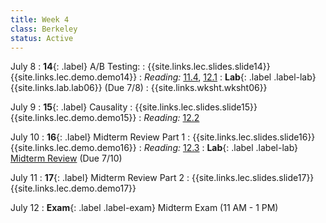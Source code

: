 ```yaml
---
title: Week 4
class: Berkeley
status: Active
---
```


July 8
: **14**{: .label} A/B Testing:
    : {{site.links.lec.slides.slide14}} {{site.links.lec.demo.demo14}}
: _Reading:_ [11.4](https://inferentialthinking.com/chapters/11/4/Error_Probabilities.html), [12.1](https://inferentialthinking.com/chapters/12/1/AB_Testing.html)
: **Lab**{: .label .label-lab} {{site.links.lab.lab06}} (Due 7/8)
    : {{site.links.wksht.wksht06}}

July 9
: **15**{: .label} Causality
    : {{site.links.lec.slides.slide15}} {{site.links.lec.demo.demo15}}
: _Reading:_ [12.2](https://inferentialthinking.com/chapters/12/2/Causality.html)

July 10
: **16**{: .label} Midterm Review Part 1
    : {{site.links.lec.slides.slide16}} {{site.links.lec.demo.demo16}}
: _Reading:_ [12.3](https://inferentialthinking.com/chapters/12/3/Deflategate.html)
: **Lab**{: .label .label-lab} [Midterm Review](https://drive.google.com/file/d/1aIlqVwBc0p1dJ8V-zbQwDl5jWDgUBacc/view?usp=sharing) (Due 7/10)

July 11
: **17**{: .label} Midterm Review Part 2
    : {{site.links.lec.slides.slide17}} {{site.links.lec.demo.demo17}}

July 12
: **Exam**{: .label .label-exam} Midterm Exam (11 AM - 1 PM)
